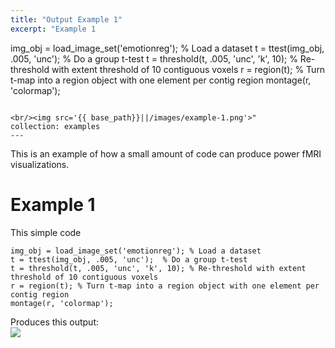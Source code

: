 ```yaml
---
title: "Output Example 1"
excerpt: "Example 1 

```
img_obj = load_image_set('emotionreg');         % Load a dataset
t = ttest(img_obj, .005, 'unc');                % Do a group t-test
t = threshold(t, .005, 'unc', 'k', 10);         % Re-threshold with extent threshold of 10 contiguous voxels
r = region(t);                                  % Turn t-map into a region object with one element per contig region
montage(r, 'colormap');
``` 

<br/><img src='{{ base_path}}||/images/example-1.png'>"
collection: examples
---
```


This is an example of how a small amount of code can produce power fMRI visualizations. 

Example 1
======
This simple code
```
img_obj = load_image_set('emotionreg'); % Load a dataset
t = ttest(img_obj, .005, 'unc');  % Do a group t-test
t = threshold(t, .005, 'unc', 'k', 10); % Re-threshold with extent threshold of 10 contiguous voxels
r = region(t); % Turn t-map into a region object with one element per contig region
montage(r, 'colormap');
```
Produces this output:
<br/><img src='/images/example-1.png'>

